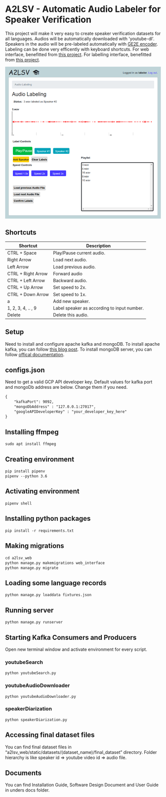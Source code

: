 # A2LSV - Automatic Audio Labeler for Speaker Verification

This project will make it very easy to create speaker verification datasets for all languages. Audios will be  automatically downloaded with 'youtube-dl'. Speakers in the audio will be pre-labeled automatically with [GE2E encoder](https://github.com/CorentinJ/Real-Time-Voice-Cloning). Labeling can be done very efficently with keyboard shortcuts.
For web interface, benefitted from [this project](https://github.com/defianceblack/django-multiple-user-types-example).
For labelling interface, benefitted from [this project](https://github.com/KrishnaKarunaharan/AudioLabeller).

![Labeling Screenshot](https://github.com/aliagdeniz/a2lsv/blob/master/images/labeling.png)

## Shortcuts
| Shortcut  | Description  |
|---|---|
| CTRL + Space  | Play/Pause current audio.  |
| Right Arrow  |  Load next audio. |
| Left Arrow  | Load previous audio.  |
| CTRL + Right Arrow | Forward audio |
| CTRL + Left Arrow | Backward audio. |
| CTRL + Up Arrow| Set speed to 2x. |	
| CTRL + Down Arrow | Set speed to 1x. |	
| a | Add new speaker. |	
| 1, 2, 3, 4, .. , 9 | Label speaker as according to input number. |	
| Delete | Delete this audio. |	

## Setup
Need to install and configure apache kafka and mongoDB.
To install apache kafka, you can follow [this blog post](https://www.digitalocean.com/community/tutorials/how-to-install-apache-kafka-on-ubuntu-18-04).
To install mongoDB server, you can follow [offical documentation](https://docs.mongodb.com/manual/installation/).

## configs.json
Need to get a valid GCP API developer key. Default values for kafka port and mongoDb address are below. Change them if you need.
```
{
	"kafkaPort": 9092,
	"mongoDbAddress" : "127.0.0.1:27017",
	"googleAPIDeveloperKey" : "your_developer_key_here"	
}
```

## Installing ffmpeg
```
sudo apt install ffmpeg
```

## Creating environment
```
pip install pipenv
pipenv --python 3.6
```

## Activating environment
```
pipenv shell
```

## Installing python packages
```
pip install -r requirements.txt
```

## Making migrations
```
cd a2lsv_web
python manage.py makemigrations web_interface
python manage.py migrate
```
## Loading some language records
```
python manage.py loaddata fixtures.json
```

## Running server
```
python manage.py runserver
```

## Starting Kafka Consumers and Producers
Open new terminal window and activate environment for every script.
### youtubeSearch
```
python youtubeSearch.py
```
### youtubeAudioDownloader
```
python youtubeAudioDownloader.py
```
### speakerDiarization
```
python speakerDiarization.py
```

## Accessing final dataset files
You can find final dataset files in “a2lsv_web/static/datasets/(dataset_name)/final_dataset” directory. Folder hierarchy is like speaker id => youtube video id => audio file.

## Documents
You can find Installation Guide,  Software Design Document and  User Guide in unders docs folder.

